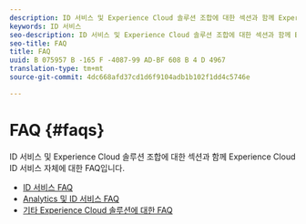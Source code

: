 ```yaml
---
description: ID 서비스 및 Experience Cloud 솔루션 조합에 대한 섹션과 함께 Experience Cloud ID 서비스 자체에 대한 FAQ입니다.
keywords: ID 서비스
seo-description: ID 서비스 및 Experience Cloud 솔루션 조합에 대한 섹션과 함께 Experience Cloud ID 서비스 자체에 대한 FAQ입니다.
seo-title: FAQ
title: FAQ
uuid: B 075957 B -165 F -4087-99 AD-BF 608 B 4 D 4967
translation-type: tm+mt
source-git-commit: 4dc668afd37cd1d6f9104adb1b102f1dd4c5746e

---
```



# FAQ {#faqs}

ID 서비스 및 Experience Cloud 솔루션 조합에 대한 섹션과 함께 Experience Cloud ID 서비스 자체에 대한 FAQ입니다.

* [ID 서비스 FAQ](mcvid-faq.md)
* [Analytics 및 ID 서비스 FAQ](mcvid-analytics-faq.md)
* [기타 Experience Cloud 솔루션에 대한 FAQ](mcvid-other-faq.md)
